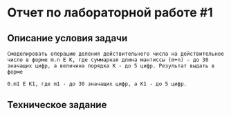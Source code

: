 # Отчет по лабораторной работе #1





## Описание условия задачи

```
Смоделировать операцию деления действительного числа на действительное число в форме m.n Е K, где суммарная длина мантиссы (m+n) - до 30 значащих цифр, а величина порядка K - до 5 цифр. Результат выдать в форме

0.m1 Е K1, где m1 - до 30 значащих цифр, а K1 - до 5 цифр.
```



## Техническое задание

